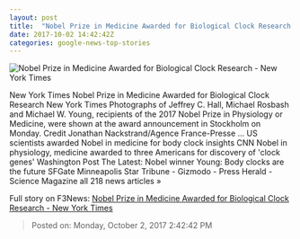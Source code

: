 ```yaml
---
layout: post
title:  "Nobel Prize in Medicine Awarded for Biological Clock Research - New York Times"
date: 2017-10-02 14:42:42Z
categories: google-news-top-stories
---
```


![Nobel Prize in Medicine Awarded for Biological Clock Research - New York Times](https://static01.nyt.com/images/2017/10/03/world/03Nobel2/03Nobel2-facebookJumbo.jpg)

New York Times Nobel Prize in Medicine Awarded for Biological Clock Research New York Times Photographs of Jeffrey C. Hall, Michael Rosbash and Michael W. Young, recipients of the 2017 Nobel Prize in Physiology or Medicine, were shown at the award announcement in Stockholm on Monday. Credit Jonathan Nackstrand/Agence France-Presse ... US scientists awarded Nobel in medicine for body clock insights CNN Nobel in physiology, medicine awarded to three Americans for discovery of 'clock genes' Washington Post The Latest: Nobel winner Young: Body clocks are the future SFGate Minneapolis Star Tribune - Gizmodo - Press Herald - Science Magazine all 218 news articles »


Full story on F3News: [Nobel Prize in Medicine Awarded for Biological Clock Research - New York Times](http://www.f3nws.com/n/3xtQAJ)

> Posted on: Monday, October 2, 2017 2:42:42 PM
